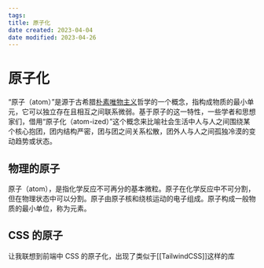 ```yaml
---
tags:
title: 原子化
date created: 2023-04-04
date modified: 2023-04-26
---
```


# 原子化

“原子（atom）”是源于古希腊[朴素唯物主义](https://baike.baidu.com/item/%E6%9C%B4%E7%B4%A0%E5%94%AF%E7%89%A9%E4%B8%BB%E4%B9%89/285145)哲学的一个概念，指构成物质的最小单元，它可以独立存在且相互之间联系微弱。基于原子的这一特性，一些学者和思想家们，借用“原子化（atom-ized）”这个概念来比喻社会生活中人与人之间围绕某个核心抱团，团内结构严密，团与团之间关系松散，团外人与人之间孤独冷漠的变动趋势或状态。

## 物理的原子

原子（atom），是指化学反应不可再分的基本微粒。原子在化学反应中不可分割，但在物理状态中可以分割。原子由原子核和绕核运动的电子组成。原子构成一般物质的最小单位，称为元素。

## CSS 的原子

让我联想到前端中 CSS 的原子化，出现了类似于[[TailwindCSS]]这样的库

```javascript

```
